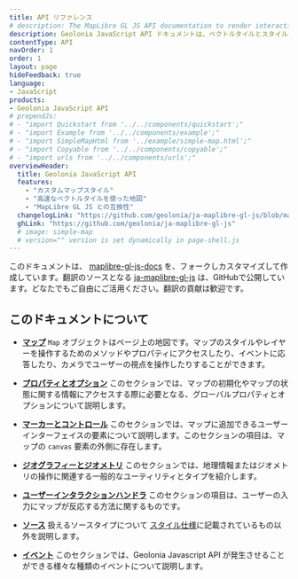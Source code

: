 ```yaml
---
title: API リファレンス
# description: The MapLibre GL JS API documentation to render interactive maps from vector tiles and MapLibre styles.
description: Geolonia JavaScript API ドキュメントは、ベクトルタイルとスタイルからインタラクティブなマップをレンダリングします。
contentType: API
navOrder: 1
order: 1
layout: page
hideFeedback: true
language:
- JavaScript
products:
- Geolonia JavaScript API
# prependJs:
# - "import Quickstart from '../../components/quickstart';"
# - "import Example from '../../components/example';"
# - "import SimpleMapHtml from '../example/simple-map.html';"
# - "import Copyable from '../../components/copyable';"
# - "import urls from '../../components/urls';"
overviewHeader:
  title: Geolonia JavaScript API
  features:
    - "カスタムマップスタイル"
    - "高速なベクトルタイルを使った地図"
    - "MapLibre GL JS との互換性"
  changelogLink: "https://github.com/geolonia/ja-maplibre-gl-js/blob/main/CHANGELOG.md"
  ghLink: "https://github.com/geolonia/ja-maplibre-gl-js"
  # image: simple-map
  # version="" version is set dynamically in page-shell.js
---
```

このドキュメントは、 [maplibre-gl-js-docs](https://github.com/maplibre/maplibre-gl-js-docs) を、フォークしカスタマイズして作成しています。翻訳のソースとなる [ja-maplibre-gl-js](https://github.com/geolonia/ja-maplibre-gl-js) は、GitHubで公開しています。どなたでもご自由にご活用ください。翻訳の貢献は歓迎です。

<!-- MapLibre GL JS is a JavaScript library that uses WebGL to render interactive maps from vector tiles and [MapLibre styles](https://maplibre.org/maplibre-gl-js-docs/style-spec/). It is part of the [MapLibre GL ecosystem](https://github.com/maplibre). -->


<!-- ## Quickstart

{{
    <Example
        frontMatter={{
          title: 'MapLibre GL JS map',
          description: ''
        }}
        location={this.props.location}
        html={SimpleMapHtml}
        displaySnippet={false}
        height={300}
    />
}}


{{
<Quickstart />
}} -->


<!-- ## Reading this documentation -->
## このドキュメントについて

<!-- This documentation is divided into several sections: -->

<!-- * [**Map**](https://maplibre.org/maplibre-gl-js-docs/api/map/). The `Map` object is the map on your page. It lets you access methods and properties for interacting with the map's style and layers, respond to events, and manipulate the user's perspective with the camera. -->
* [**マップ**](https://geolonia.github.io/ja-maplibre-gl-js-docs/api/) `Map` オブジェクトはページ上の地図です。マップのスタイルやレイヤーを操作するためのメソッドやプロパティにアクセスしたり、イベントに応答したり、カメラでユーザーの視点を操作したりすることができます。
<!-- * [**Properties and options**](https://geolonia.github.io/ja-maplibre-gl-js-docs/api/properties/). This section describes MapLibre GL JS's global properties and options that you might want to access while initializing your map or accessing information about its status. -->
* [**プロパティとオプション**](https://geolonia.github.io/ja-maplibre-gl-js-docs/api/properties/) このセクションでは、マップの初期化やマップの状態に関する情報にアクセスする際に必要となる、グローバルプロパティとオプションについて説明します。
<!-- * [**Markers and controls**](https://geolonia.github.io/ja-maplibre-gl-js-docs/api/markers/). This section describes the user interface elements that you can add to your map. The items in this section exist outside of the map's `canvas` element. -->
* [**マーカーとコントロール**](https://geolonia.github.io/ja-maplibre-gl-js-docs/api/markers/) このセクションでは、マップに追加できるユーザーインターフェイスの要素について説明します。このセクションの項目は、マップの `canvas` 要素の外側に存在します。
<!-- * [**ジオグラフィーとジオメトリ**](https://geolonia.github.io/ja-maplibre-gl-js-docs/api/geography/). This section includes general utilities and types that relate to working with and manipulating geographic information or geometries. -->
* [**ジオグラフィーとジオメトリ**](https://geolonia.github.io/ja-maplibre-gl-js-docs/api/geography/) このセクションでは、地理情報またはジオメトリの操作に関連する一般的なユーティリティとタイプを紹介します。
<!-- * [**ユーザーインタラクションハンドラ**](https://geolonia.github.io/ja-maplibre-gl-js-docs/api/handlers/). The items in this section relate to the ways in which the map responds to user input. -->
* [**ユーザーインタラクションハンドラ**](https://geolonia.github.io/ja-maplibre-gl-js-docs/api/handlers/) このセクションの項目は、ユーザーの入力にマップが反応する方法に関するものです。
<!-- * [**Sources**](https://geolonia.github.io/ja-maplibre-gl-js-docs/api/sources/). This section describes the source types MapLibre GL JS can handle besides the ones described in the [MapLibre Style Specification](https://geolonia.github.io/ja-maplibre-gl-js-docs/style-spec/). -->
* [**ソース**](https://geolonia.github.io/ja-maplibre-gl-js-docs/api/sources/) 扱えるソースタイプについて [スタイル仕様](https://geolonia.github.io/ja-maplibre-gl-js-docs/style-spec/)に記載されているもの以外を説明します。
<!-- * [**イベント**](https://geolonia.github.io/ja-maplibre-gl-js-docs/api/events/). This section describes the different types of events that MapLibre GL JS can raise. -->
* [**イベント**](https://geolonia.github.io/ja-maplibre-gl-js-docs/api/events/) このセクションでは、Geolonia Javascript API が発生させることができる様々な種類のイベントについて説明します。

<!-- Each section describes classes or objects as well as their **properties**, **parameters**, **instance members**, and associated **events**. Many sections also include inline code examples and related resources. -->

<!-- In the examples, we use vector tiles from [MapTiler](https://maptiler.com). Get your own API key if you want to use MapTiler data in your project. -->
<!--
## CSP Directives

As a mitigation for Cross-Site Scripting and other types of web security vulnerabilities, you may use a [Content Security Policy (CSP)](https://developer.mozilla.org/en-US/docs/Web/Security/CSP) to specify security policies for your website. If you do, MapLibre GL JS requires the following CSP directives:

```
worker-src blob: ;
child-src blob: ;
img-src data: blob: ;
```

Requesting styles from Mapbox or other services will require additional directives. For Mapbox, you can use this `connect-src` directive:

```
connect-src https://*.tiles.mapbox.com https://api.mapbox.com https://events.mapbox.com
```

For strict CSP environments without `worker-src blob: ; child-src blob:` enabled, there's a separate MapLibre GL JS bundle (`mapbox-gl-csp.js` and `mapbox-gl-csp-worker.js`) which requires setting the path to the worker manually:

{{
<Copyable lang="html">{`<script src='${urls.js().replace('.js', '-csp.js')}'></script>
<script>
mapboxgl.workerUrl = "${urls.js().replace('.js', '-csp-worker.js')}";
...
</script>`}</Copyable>
}}

If you use the `sandbox` directive, and your [access token is restricted to certain URLs](https://docs.mapbox.com/accounts/overview/tokens/#url-restrictions), the `allow-same-origin` value is required. This allows requests to have a `Referer` header that is not `null`. See the section on [Referrer Policies](https://maplibre.org/maplibre-gl-js-docs/overview/#referrer-policies) for further information.

## Referrer Policies

If you use a [URL-restricted access token](https://docs.mapbox.com/accounts/overview/tokens/#url-restrictions), you have to make sure that the browser sends the correct referrer header. This is the default setting. But if you use the [Referrer-Policy](https://developer.mozilla.org/en-US/docs/Web/HTTP/Headers/Referrer-Policy) header on your website, pick a value that still sends a `Referer` header, like `no-referrer-when-downgrade`, `origin`, `origin-when-cross-origin`, or `strict-origin`. Specifically, `same-origin` and `no-referrer` will never send a referrer header, and thus Mapbox API calls won't work.

If you limit the referrer to the origin, make sure that the URL you restrict your access token to doesn't contain path information, because the `Origin` header doesn't contain a path by definition.

## MapLibre CSS

The CSS referenced in the Quickstart is used to style DOM elements created by MapLibre code. Without the CSS, elements like Popups and Markers won't work.

Including it with a `<link>` in the head of the document via the UNPKG CDN is the simplest and easiest way to provide the CSS, but it is also bundled in the MapLibre module, meaning that if you have a bundler that can handle CSS, you can import the CSS from `maplibre-gl/dist/maplibre-gl.css`.

Note too that if the CSS isn't available by the first render, as soon as the CSS is provided, the DOM elements that depend on this CSS should recover.

## Dependencies

The dependencies for MapLibre GL JS (`.js` & `.css`) are distributed via [UNPKG.com](https://unpkg.com).  UNPKG can distribute a fixed version, a [semver range](https://semver.org/), a tag, or omit the version/tag entirely to use the `latest` tag.

You can view a listing of all the files in the MapLibre GL JS package by appending a `/` at the end of the MapLibre slug.  This is useful to review other revisions or older `CHANGELOG`s.

* [https://unpkg.com/maplibre-gl/](https://unpkg.com/maplibre-gl/)

*Examples*

| Use Case  | `.js` | `.css` |
| :------- | :---: | :----: |
| `latest` | [https://unpkg.com/maplibre-gl/dist/maplibre-gl.js](https://unpkg.com/maplibre-gl/dist/maplibre-gl.js) | [https://unpkg.com/maplibre-gl/dist/maplibre-gl.css](https://unpkg.com/maplibre-gl/dist/maplibre-gl.css) |
| Use a fixed version `1.14.0` | [https://unpkg.com/maplibre-gl@1.14.0/dist/maplibre-gl.js](https://unpkg.com/maplibre-gl@1.14.0/dist/maplibre-gl.js) | [https://unpkg.com/maplibre-gl@1.14.0/dist/maplibre-gl.css](https://unpkg.com/maplibre-gl@1.14.0/dist/maplibre-gl.css) |
| Use at least `1.14.x` | [https://unpkg.com/maplibre-gl@^1.14/dist/maplibre-gl.js](https://unpkg.com/maplibre-gl@^1.14/dist/maplibre-gl.js) | [https://unpkg.com/maplibre-gl@^1.14/dist/maplibre-gl.css](https://unpkg.com/maplibre-gl@^1.14/dist/maplibre-gl.css) |
| Return metadata as JSON on `latest` to review `lastModified` & `size`. | [https://unpkg.com/maplibre-gl/dist/maplibre-gl.js?meta](https://unpkg.com/maplibre-gl/dist/maplibre-gl.js?meta) | [https://unpkg.com/maplibre-gl/dist/maplibre-gl.css?meta](https://unpkg.com/maplibre-gl/dist/maplibre-gl.css?meta)  |
| `CHANGELOG.md` for `latest` | [https://unpkg.com/browse/maplibre-gl/CHANGELOG.md](https://unpkg.com/browse/maplibre-gl/CHANGELOG.md) |  |
| `LICENSE.txt` for `latest` | [https://unpkg.com/browse/maplibre-gl/LICENSE.txt](https://unpkg.com/browse/maplibre-gl/LICENSE.txt) |  | -->
